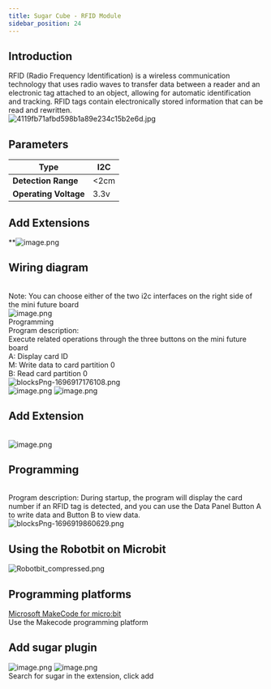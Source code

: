 ```yaml
---
title: Sugar Cube - RFID Module
sidebar_position: 24
---
```


## Introduction
RFID (Radio Frequency Identification) is a wireless communication technology that uses radio waves to transfer data between a reader and an electronic tag attached to an object, allowing for automatic identification and tracking. RFID tags contain electronically stored information that can be read and rewritten.<br />![4119fb71afbd598b1a89e234c15b2e6d.jpg](1696911817559-d9dda490-1f18-4b72-85ca-8979b12e7011.jpeg)


## Parameters
| **Type** | I2C |
| --- | --- |
| **Detection Range** | <2cm |
| **Operating Voltage** | 3.3v |


## **Add Extensions**
**![image.png](1696922035890-720bf036-4674-44fa-b26c-3369534bcf8c.png)


## Wiring diagram
<br />Note: You can choose either of the two i2c interfaces on the right side of the mini future board<br />![image.png](1696918410548-dd384ee7-d3c0-4506-91f9-77f5b9744217.png)<br />  Programming<br />Program description:<br />Execute related operations through the three buttons on the mini future board<br />A: Display card ID<br />M: Write data to card partition 0<br />B: Read card partition 0<br />![blocksPng-1696917176108.png](1696917344626-96342837-0b23-448e-afb1-079866253c8a.png)
<br />![image.png](1696918912442-85f97e01-ed48-4ddc-8732-f4391ad14cf7.png)
![image.png](1709783252647-ef5fd60c-3606-4c68-983a-5730644796f6.png)


##  Add Extension
<br />![image.png](1696922148797-19c6ec88-6989-4699-a346-6c04bba80616.png)


##   Programming
<br />Program description: During startup, the program will display the card number if an RFID tag is detected, and you can use the Data Panel Button A to write data and Button B to view data.
<br />![blocksPng-1696919860629.png](1696919872705-b8cf7d6e-ffa1-4173-a374-c998899b049a.png)


## Using the Robotbit on Microbit
![Robotbit_compressed.png](1709112761000-c84282ba-fe71-45c1-8ad4-8e7f6fc4738f.png)


## Programming platforms
[Microsoft MakeCode for micro:bit](https://makecode.microbit.org/#editor)<br />Use the Makecode programming platform


## Add sugar plugin

![image.png](1709111597414-08605e4f-d626-474f-9c07-ead8ba9f12f1.png)
![image.png](1709111641678-73b61119-c29c-4b48-add7-375ce9a15935.png)<br />
Search for sugar in the extension, click add

